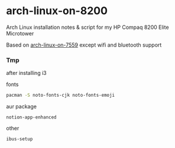 # arch-linux-on-8200
Arch Linux installation notes &amp; script for my HP Compaq 8200 Elite Microtower

Based on [arch-linux-on-7559](https://github.com/YukinaMochizuki/arch-linux-on-7559) except wifi and bluetooth support

### Tmp
after installing i3

fonts
```sh
pacman -S noto-fonts-cjk noto-fonts-emoji
```

aur package
```
notion-app-enhanced

```

other
```
ibus-setup

```
